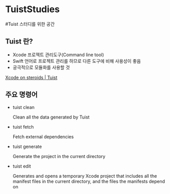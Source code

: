 # TuistStudies
#Tuist 스터디를 위한 공간

## Tuist 란?

- Xcode 프로젝트 관리도구(Command line tool)
- Swift 언어로 프로젝트 관리를 하므로 다른 도구에 비해 사용성이 좋음
- 궁극적으로 모듈화를 사용할 것

[Xcode on steroids | Tuist](https://tuist.io)

## 주요 명령어

- tuist clean
    
    Clean all the data generated by Tuist
    
- tuist fetch
    
    Fetch external dependencies
    
- tuist generate
    
    Generate the project in the current directory
    
- tuist edit
    
    Generates and opens a temporary Xcode project that includes all the manifest files in the current directory, and the files the manifests depend on
